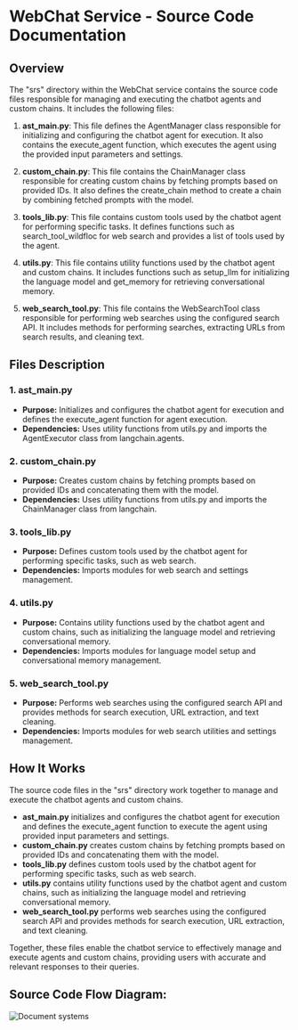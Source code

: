 # WebChat Service - Source Code Documentation

## Overview

The "srs" directory within the WebChat service contains the source code files responsible for managing and executing the chatbot agents and custom chains. It includes the following files:

1. **ast_main.py**: This file defines the AgentManager class responsible for initializing and configuring the chatbot agent for execution. It also contains the execute_agent function, which executes the agent using the provided input parameters and settings.

2. **custom_chain.py**: This file contains the ChainManager class responsible for creating custom chains by fetching prompts based on provided IDs. It also defines the create_chain method to create a chain by combining fetched prompts with the model.

3. **tools_lib.py**: This file contains custom tools used by the chatbot agent for performing specific tasks. It defines functions such as search_tool_wildfloc for web search and provides a list of tools used by the agent.

4. **utils.py**: This file contains utility functions used by the chatbot agent and custom chains. It includes functions such as setup_llm for initializing the language model and get_memory for retrieving conversational memory.

5. **web_search_tool.py**: This file contains the WebSearchTool class responsible for performing web searches using the configured search API. It includes methods for performing searches, extracting URLs from search results, and cleaning text.

## Files Description

### 1. ast_main.py

- **Purpose:** Initializes and configures the chatbot agent for execution and defines the execute_agent function for agent execution.
- **Dependencies:** Uses utility functions from utils.py and imports the AgentExecutor class from langchain.agents.

### 2. custom_chain.py

- **Purpose:** Creates custom chains by fetching prompts based on provided IDs and concatenating them with the model.
- **Dependencies:** Uses utility functions from utils.py and imports the ChainManager class from langchain.

### 3. tools_lib.py

- **Purpose:** Defines custom tools used by the chatbot agent for performing specific tasks, such as web search.
- **Dependencies:** Imports modules for web search and settings management.

### 4. utils.py

- **Purpose:** Contains utility functions used by the chatbot agent and custom chains, such as initializing the language model and retrieving conversational memory.
- **Dependencies:** Imports modules for language model setup and conversational memory management.

### 5. web_search_tool.py

- **Purpose:** Performs web searches using the configured search API and provides methods for search execution, URL extraction, and text cleaning.
- **Dependencies:** Imports modules for web search utilities and settings management.

## How It Works

The source code files in the "srs" directory work together to manage and execute the chatbot agents and custom chains. 

- **ast_main.py** initializes and configures the chatbot agent for execution and defines the execute_agent function to execute the agent using provided input parameters and settings.
- **custom_chain.py** creates custom chains by fetching prompts based on provided IDs and concatenating them with the model.
- **tools_lib.py** defines custom tools used by the chatbot agent for performing specific tasks, such as web search.
- **utils.py** contains utility functions used by the chatbot agent and custom chains, such as initializing the language model and retrieving conversational memory.
- **web_search_tool.py** performs web searches using the configured search API and provides methods for search execution, URL extraction, and text cleaning.

Together, these files enable the chatbot service to effectively manage and execute agents and custom chains, providing users with accurate and relevant responses to their queries.
## Source Code Flow Diagram:
![Document systems](https://github.com/ChinarQAI/engineering_WebChat/assets/55634495/f1f90fd8-6aa0-4175-9b16-71b3455382c8)
